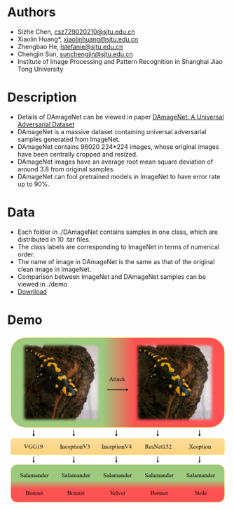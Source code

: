 # Authors
* Sizhe Chen, csz729020210@sjtu.edu.cn
* Xiaolin Huang*, xiaolinhuang@sjtu.edu.cn
* Zhengbao He, lstefanie@sjtu.edu.cn
* Chengjin Sun, sunchengjin@sjtu.edu.cn
* Institute of Image Processing and Pattern Recognition in Shanghai Jiao Tong University

# Description
* Details of DAmageNet can be viewed in paper [DAmageNet: A Universal Adversarial Dataset](https://arxiv.org/abs/1912.07160)
* DAmageNet is a massive dataset containing universal adversarial samples generated from ImageNet.
* DAmageNet contains 96020 224*224 images, whose original images have been centrally cropped and resized.
* DAmageNet images have an average root mean square deviation of around 3.8 from original samples.
* DAmageNet can fool pretrained models in ImageNet to have error rate up to 90%.

# Data
* Each folder in ./DAmageNet contains samples in one class, which are distributed in 10 .tar files.
* The class labels are corresponding to ImageNet in terms of numerical order.
* The name of image in DAmageNet is the same as that of the original clean image in ImageNet.
* Comparison between ImageNet and DAmageNet samples can be viewed in ./demo
* [Download](http://www.pami.sjtu.edu.cn/Show/56/122)

# Demo
![intro](https://github.com/AllenChen1998/DAmageNet/blob/master/demo.png)
